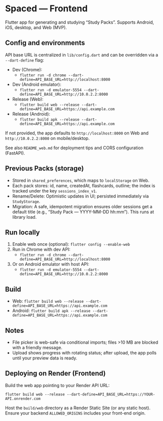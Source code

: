 # Spaced — Frontend

Flutter app for generating and studying “Study Packs”. Supports Android, iOS, desktop, and Web (MVP).

## Config and environments

API base URL is centralized in `lib/config.dart` and can be overridden via a `--dart-define` flag:

- Dev (Chrome):
	- `flutter run -d chrome --dart-define=API_BASE_URL=http://localhost:8000`
- Dev (Android emulator):
	- `flutter run -d emulator-5554 --dart-define=API_BASE_URL=http://10.0.2.2:8000`
- Release (Web):
	- `flutter build web --release --dart-define=API_BASE_URL=https://api.example.com`
- Release (Android):
	- `flutter build apk --release --dart-define=API_BASE_URL=https://api.example.com`

If not provided, the app defaults to `http://localhost:8000` on Web and `http://10.0.2.2:8000` on mobile/desktop.

See also `README_web.md` for deployment tips and CORS configuration (FastAPI).

## Previous Packs (storage)

- Stored in `shared_preferences`, which maps to `localStorage` on Web.
- Each pack stores: id, name, createdAt, flashcards, outline; the index is tracked under the key `sessions_index_v1`.
- Rename/Delete: Optimistic updates in UI; persisted immediately via `StudyStorage`.
- Migration: A safe, idempotent migration ensures older sessions get a default title (e.g., “Study Pack — YYYY-MM-DD hh:mm”). This runs at library load.

## Run locally

1. Enable web once (optional): `flutter config --enable-web`
2. Run in Chrome with dev API:
	 - `flutter run -d chrome --dart-define=API_BASE_URL=http://localhost:8000`
3. Or on Android emulator with host API:
	 - `flutter run -d emulator-5554 --dart-define=API_BASE_URL=http://10.0.2.2:8000`

## Build

- Web: `flutter build web --release --dart-define=API_BASE_URL=https://api.example.com`
- Android: `flutter build apk --release --dart-define=API_BASE_URL=https://api.example.com`

## Notes

- File picker is web-safe via conditional imports; files >10 MB are blocked with a friendly message.
- Upload shows progress with rotating status; after upload, the app polls until your preview data is ready.

## Deploying on Render (Frontend)

Build the web app pointing to your Render API URL:

```
flutter build web --release --dart-define=API_BASE_URL=https://YOUR-API.onrender.com
```

Host the `build/web` directory as a Render Static Site (or any static host). Ensure your backend `ALLOWED_ORIGINS` includes your front-end origin.
